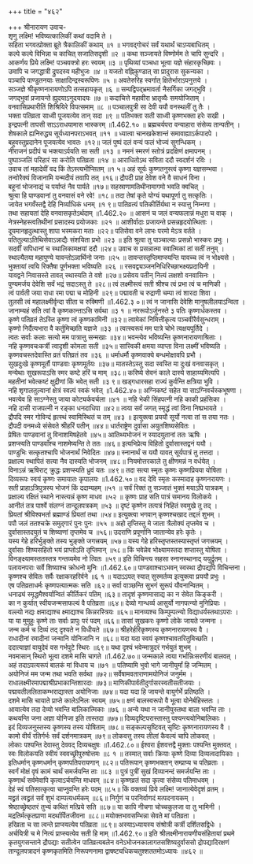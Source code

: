 +++
title = "४६२"

+++
श्रीनारायण उवाच-  
शृणु लक्ष्मि! भविष्यत्कालिकीं कथां वदामि ते ।  
सहिता भगवत्प्रोक्ता ब्रूते त्रैकालिकीं कथाम् ॥१ ॥
भगवद्गोचरं सर्वं यथार्थं चाऽप्यबाधितम् ।  
कल्पे कल्पे विभिन्ना च काचित् सजातिसदृशी ॥२ ॥
कथा सञ्जायते विष्णोर्मम ते चापि सुन्दरि ।  
आकर्णय प्रिये लक्ष्मि! पञ्चवक्त्रो हरः स्वयम् ॥३ ॥
पृथिव्यां पञ्चधा भूत्वा यज्ञे संहारकृच्छिवः ।  
उमापि च जगद्धात्री द्रुपदस्य महीभुजः ॥४ ॥
यजतो वह्निकुण्डात् सा प्रादुरास सुकन्यका ।  
पञ्चापि पाण्डुतनयाः साक्षादिन्द्रस्वरूपिणः ॥५ ॥
अवतेरुरिह स्वर्गात् क्षितेर्भाराऽपनुत्तये ।  
सञ्जज्ञे श्रीकृष्णनारायणोऽपि तत्सहायकृत् ॥६ ॥
सम्पद्विपद्भ्रमावर्ता नैसर्गिका जगद्भुवि ।  
जगद्भुवां प्रजायन्ते ह्युदयाऽनुदयादयः ॥७ ॥
कदाचित्ते महावीरा भ्रातृव्यैः समयोजिताम् ।  
वनवासिप्रथारीतिं शिश्रियिरे विपत्समाम् ॥८ ॥
पञ्चालपुत्री सा देवी ययौ वनस्थलीं तु तैः ।  
भक्ता पतिव्रता साध्वी पूजयत्येव तान् सदा ॥९ ॥
पतिभक्ता सती साध्वी कृष्णभक्ता हरेः सखी ।  
इन्द्रपत्नी तापसी साऽऽराधयामास भास्करम् ॥1.462.१० ॥
ब्रह्मचर्यपरा वन्याहारा संसेव्य तान्पतीन् ।  
शेषकाले ह्यनिरुद्ध्य सूर्यध्यानपराऽभवत् ॥११ ॥
ध्यात्वा चानखकेशान्तं समावाह्याऽर्कपादपे ।  
बहुवस्तुप्रदानेन पूजयत्येव भावतः ॥१२॥
जलं पुष्पं दलं वन्यं फलं भोज्यं सुगन्धिकम् ।  
नीराजनं प्रदीपं च भक्त्याऽर्पयति सा सती ॥१३ ॥
नमनं स्मरणं स्तोत्रं प्रदक्षिणं क्षमापनम् ।  
पुष्पाञ्जलिं परिहारं सा करोति पतिव्रता ॥१४ ॥
आराधितोऽथ सविता ददौ स्वदर्शनं रविः ।  
उवाच तां महादेवीं वद किं तेऽस्त्यभीप्सितम् ॥१ ५॥
अहं सूर्यः कुष्णतनुस्त्वं कृष्णा यज्ञसम्भवा ।  
तन्वोरैक्यं विजानामि यन्मदीयं तवापि तत् ॥१६॥
द्रौपदी प्राह देवेश वने वै साधनं विना ।  
बहूनां भोजनाद्यं च पर्याप्तं नैव पार्यते ॥१७॥
सहस्राणामतिथीनामागमो भवति क्वचित् ।  
श्रुत्वा हि पाण्डवानां तु वनवासं वने रवे! ॥१८॥
तदा तेषां कृते योग्यं यथापूर्णा तु सत्कृतिः ।  
जायेत भगवँस्तद्वै देहि निर्व्याधिकं धनम् ॥१ ९॥
पातिव्रत्यं पतिकीर्तिर्यथा न स्यात्तु निम्नगा ।  
तथा सहायतां देहि वनवासकृतेऽर्थदाम् ॥1.462.२० ॥
आसनं च जलं वन्यफलान्नं मधुरा च वाक् ।  
नेत्रस्नेहस्त्वतिथीनां प्रसादस्य प्रयोजकाः ॥२१ ॥
आशीर्वादाः प्रजायन्ते प्रसन्नहृदयोत्थिताः ।  
दूयमानहृदुत्थास्तु शापा भस्मकरा मताः ॥२२॥
पतिसेवा वने लाभः परमो मेऽत्र वर्तते ।  
पतितुल्याऽतिथिसेवाऽन्नाद्यैः संशयिता प्रभो ॥२३ ॥
इति श्रुत्वा तु पाञ्चाल्याः प्रसन्नो भास्करः प्रभुः ।  
सदर्वीं सपिधानां च स्थालिकामक्षयां ददौ ॥२४॥
उवाच स प्रसन्नात्मा स्वात्मिकां तां सतीं तनुम् ।  
स्थाल्यैतया महापुण्ये यावन्तोऽन्नार्थिनो जनाः ॥२५ ॥
तावन्तस्तृप्तिमाप्स्यन्ति यावच्च त्वं न भोक्ष्यसे ।  
भुक्तायां त्वयि रिक्तैषा पूर्णभक्ता भविष्यति ॥२६ ॥
रसवद्व्यञ्जननिधिरिच्छाभक्ष्यप्रदायिनी ।  
यावद्वने निवासस्ते तावत् स्थास्यति ते वशे ॥२७॥
प्रसेवय पतीन् नित्यं लक्षशो वनवासिनः ।  
पुण्यमर्जय देवेशि सर्वं भद्रं सदाऽस्तु ते ॥२८॥
त्वं लक्ष्मीस्त्वं सती श्रीश्च त्वं प्रभा त्वं च माणिकी ।  
त्वं पार्वती जया राधा रमा पद्मा च मोहिनी ॥२९॥
पद्मावती च रुद्राणी चम्पा त्वं शारदा शिवा ।  
तुलसी त्वं महालक्ष्मीर्वृन्दा सीता च रुक्मिणी ॥1.462.३ ०॥
त्वं न जानासि देवेशि मानुषलीलयाऽन्विता ।  
जानाम्यहं सति त्वां वै कृष्णकान्ताऽसि सर्वथा ॥३ १ ॥
नररूपोऽर्जुनस्ते ३ पतिः कृष्णार्धकस्तव ।  
कृष्णे पतिव्रतं तेऽस्ति कृष्णा त्वं कृष्णकामिनी ॥३२॥
त्वामेकां निमित्तीकृत्य पञ्चवीरैर्वसुन्धराम् ।  
कृष्णो निर्दैत्यभारा वै कर्तुमिच्छति यज्ञजे ॥३३ ॥
त्वत्स्वरूपं मम पात्रे चोभे त्वक्षयपूर्तिदे ।  
त्वतः सर्वाः कलाः सत्यो मम पात्रात्तु सन्मखाः ॥३४॥
भवन्त्येव भविष्यन्ति कृष्णनारायणाश्रिताः ।  
नहि कृष्णवचःकर्त्री त्वादृशी कोमला सती ॥३५॥
सात्त्विकी क्षमया व्याप्ता विना लक्ष्मीं भविष्यति ।  
कृष्णवचस्तदेवास्ति व्रतं पतिव्रतं तव ॥३६ ॥
धर्माधर्मौ कृष्णवाक्ये बन्धमोक्षावपि प्रभौ ।  
सुखदुःखे कृष्णमूर्तौ पाण्डवाः कृष्णमूर्तयः ॥३७॥
मातस्तेऽस्तु सदा स्वस्ति मा दुःखं वनवासकृत् ।  
मन्येथाः सुखरूपाऽसि स्मर कष्टे हरिं च माम् ॥३८॥
करिष्ये सेवनं काले दास्ये साहाय्यमित्यपि ।  
महतीनां भवेत्कष्टं क्षुद्रीणां किं भवेत् सती ॥३ ९॥
खड्गधारसहा राज्यं कुर्वन्ति क्षत्रिया भुवि ।  
नहि शृगालतुल्यानां क्षेत्रं स्वल्पं स्वकं भवेत् ॥1.462.४०॥
अग्निकष्टं सहेत या साऽग्निवर्चस्कभूषणा ।  
भवत्येव हि साऽग्नेस्तु जाया कोट्यर्कवर्चला ॥४१ ॥
नहि भेकी सिंहपत्नी नहि काकी प्रहंसिका ।  
नहि दासी राजपत्नी न रङ्का धनदाधिपा ॥४२॥
त्वया सर्वं जगत् स्मृद्धं त्वां विना निष्प्रभायते ।  
द्रौपदि स्मर गोविन्दं हृत्स्थं स्वामिस्थितं च तम् ॥४३ ॥
इत्युक्त्वा प्रययौ सूर्यो नत्वा तां स तया नतः ।  
द्रौपदी वनमध्ये संसेवते श्रीहरिं पतीन् ॥४४॥
धार्तराष्ट्रेण दुर्वासा अयुतशिष्यसेवितः ।  
प्रेषितः पाण्डवानां तु विनाशमिषहेतवे ॥४५॥
आतिथ्यभोजनं न स्यादयुतानां ततः ऋषिः ।  
प्रशप्स्यति पाण्डवाँश्च नाशमेष्यन्ति ते ततः ॥४६॥
इत्यभिप्रेत्य विहितो दुर्वासास्तद्वनं ययौ ।  
पाण्डुभिः सत्कृतश्चापि भोजनार्थं निवेदितः ॥४७॥
स्नानार्थं स ययौ यावत् सूर्यपात्रं तु तत्तदा ।  
प्रक्षाल्य स्थापितं सत्या नैव दास्यति भोजनम् ॥४८॥
नियमोत्तरकाले तु क्षीणमन्नं न वर्धयेत् ।  
विनाऽन्नं ऋषिराट् क्रुद्धः प्रशप्स्यति ध्रुवं यतः ॥४९॥
तदा सत्या स्मृतः कृष्णः कृष्णप्रियया योषिता ।  
दिव्यरूपः स्वयं कृष्णः समायातः कृपालयः ॥1.462.५०॥
वद देवि स्मृतः कस्मादाह कृष्णनरायणः ।  
सती प्राहाऽत्रिपुत्रस्य भोजनं किं ददाम्यहम् ॥५१ ॥
सर्वं रिक्तं तु सञ्जातं भुक्तं मयाऽपि पात्रकम् ।  
प्रक्षाल्य रक्षितं स्थाने नास्त्यन्नं कृष्ण माधव ॥५२ ॥
कृष्णः प्राह सति पात्रं समानय विलोकये ।  
आनीतं तत्र पार्श्वे संलग्नं तान्दूलपत्रकम् ॥५३ ॥
दृष्टं कृष्णेन तत्पत्रं निहितं स्वमुखे तु तद् ।  
प्रियतां श्रीविश्वभर्ता ब्रह्माण्डं प्रियतां तथा ॥५४॥
इत्युक्त्वा भगवान् कृष्णश्चखाद तद्दलं शुभम् ।  
पपौ जलं ततश्चक्रे समुद्गारं पुनः पुनः ॥५५ ॥
अहो तृप्तिस्तु मे जाता त्रैलोक्यं तृप्तमेव च ।  
दुर्वासास्तदयुतं च शिष्याणां तृप्तमेव च ॥५६॥
उदराणि प्रपूर्णानि जातान्येव हरेः कृतेः ।  
यस्य गेहे हरिर्भुङ्क्ते तस्य भुङ्क्ते जगत्त्रयम् ॥५७॥
यस्य गेहे हरिस्तृप्तस्तस्यास्तृप्तं जगत्त्रयम् ।  
दुर्वासाः शिष्यसहितो भयं प्राप्तोऽति तृप्तिमान् ॥५८॥
किं भवेन्नेव भोक्ष्यामस्तदा शप्तास्तु योषिता ।  
विनङ्क्ष्यामस्ततस्तत्र गन्तव्यमेव नो त्वितः ॥५९॥
इति विचिन्त्य सहसा स्नानस्थानाद् ययुर्द्रुतम् ।  
पलायनपराः सर्वे शिष्याश्च क्रोधनो मुनिः ॥1.462.६०॥
पाण्डवाश्चाऽभवन् स्वस्था द्रौपद्यपि विचिन्तना ।  
कृष्णश्च सेवितः सर्वैः रक्षाकरहरिर्वने ॥६ १ ॥
यदाऽऽपत् स्यात् सुस्मर्तव्य इत्युक्त्वा प्रययौ प्रभुः ।  
एष पतिव्रताधर्मः कृष्णपत्यात्मकः सति ॥६२॥
सर्वा वाञ्छन्ति सुभगं सुरूपं यौवनान्वितम् ।  
धनाढ्यं स्मृद्धमैश्वर्यान्वितं कीर्तिकरं पतिम् ॥६३॥
तादृशं कृष्णमासाद्य का न सेवेत किङ्करी ।  
का न कुर्यात् स्वीयजन्मसाफल्यं वै पतिव्रता ॥६४॥
देव्यो गान्धर्व्य आसुर्यो नागपत्न्यो मुनिप्रियाः ।  
वल्ल्यो नद्यः क्षमाद्याश्च क्ष्माद्याश्च किन्नरस्त्रियः ॥६५॥
मानव्यश्च किम्पुम्पत्न्यो विद्याधर्यस्तथाऽपराः ।  
या या मुमुहुः कृष्णे ताः सर्वाः प्रापुः परं पदम् ॥६६॥
तासां सुखकरः कृष्णो लोके जायते जन्मना ।  
जन्म कर्म च दिव्यं तद् दृश्यते न विधीयते ॥६७॥
श्रीहरेर्हरिकृष्णस्य कृष्णनारायणस्य वै ।  
राधादीनां रमादीनां जन्मानि योनिजानि न ॥६८॥
यदा यदा स्वयं कृष्णश्चावतरितुमिच्छति ।  
ददात्याज्ञां वायुदेवं वस गर्भपुटे स्थिरः ॥६९॥
यथा दृश्यं भवेन्मात्रुदरं गर्भयुतं शुभम् ।  
नवमासान् स्थिरो भूत्वा दशमे मासि चागते ॥1.462.७०॥
जन्मकाले त्वया गर्भान्निःसरणीयं बालवत् ।  
अहं तदाऽपत्यरूपं बालकं मां विधाय च ॥७१ ॥
पतिष्यामि भुवो भागे जानीयुर्मां हि जन्मितम् ।  
अयोनिजं मम जन्म तथा भवति सर्वथा ॥७२॥
सर्वेषामवताराणामयोनिजं जनुर्मम ।  
राधालक्ष्मीरमापद्माश्रीप्रभाकान्तिशारदाः ॥७३॥
माणिकीपार्वतीदुर्गासरस्वतीसतीजयाः ।  
पद्मावतीललिताकम्भराद्यास्ता अयोनिजाः ॥७४॥
यदा यदा हि जायन्ते वायुर्गर्भे प्रतिष्ठति ।  
दशमे मासि चायाते प्राप्ते कालेऽनिलः स्वयम् ॥७५॥
क्षणं बालस्वरूपो वै भूत्वा योनेर्बहिस्ततः ।  
आयात्येव तदा देव्यो भवन्ति बालिकात्मिकाः ॥७६ ॥
अन्ये यथा न जानीयुस्तथा बाला भवन्ति ताः ।  
कथयन्ति जना अज्ञा योनिजा इति तास्तदा ॥७७॥
दिव्यदृष्टिपरास्तास्तु पश्यन्त्ययोनिबालिकाः ।  
इदं दिव्यजनुस्तस्य कृष्णस्य तस्य योषिताम् ॥७८॥
सङ्कल्पसृष्टिवत् सृष्टिः कृष्णनारायणस्य वै ।  
कामो वीर्यं रतिर्गर्भः सर्वं दर्शनमात्रकम् ॥७९॥
लोकवत्तु तस्य लीलां कैवल्यं चापि लोकवत् ।  
लोकाः पश्यन्ति देवास्तु देववद् दिव्यचक्षुषः ॥1.462.८०॥
ईश्वरा ईशवत्तद्वै मुक्ताः पश्यन्ति मुक्तवत् ।  
स्वः विलोकयति स्वीयं स्ववच्छ्रीपुरुषोत्तमः ॥८ १ ॥
तस्मात् सर्वाः क्रियाः कृष्णे दिव्या दिव्यत्वदायिकाः ।  
इतिधर्मान् कृष्णधर्मान् कृष्णपतिपरायणान् ॥८२॥
पतिरूपान् कृष्णभक्तान् सम्प्राप्य च पतिव्रताः ।  
स्वर्गं मोक्षं वृषं कामं चार्थं समर्जयन्ति ताः ॥८३ ॥
पुत्रं पुत्रीं सुखं दिव्यानन्दं समर्जयन्ति ताः ।  
कृष्णार्थं सर्वमेवापि कृत्वाऽर्चयन्ति माधवम् ॥८४॥
कृष्णव्रतं सदा कृत्वा संसेव्य पतिमाधवम् ।  
देहं स्वं पतिसात्कृत्वा चाप्नुवन्ति हरेः पदम् ॥८५॥
किं वक्तव्यं प्रिये लक्ष्मि! जानात्येवेदृशं व्रतम् ।  
मद्व्रतं त्वद्व्रतं सर्वं शुभं दाम्पत्यधर्मकम् ॥८६॥
निर्गुणं च परनिर्वाणदं मत्पदनायकम् ।  
श्रेष्ठाच्छ्रेष्ठतरं तुभ्यं कथितं मत्प्रिये सति ॥८७॥
या कापि नीचगा चोच्चकुलजा वा तु भामिनी ।  
मद्रतिर्मत्कृतप्राणा मदर्थार्पितजीवना ॥८८॥
मयोक्तभावसम्भिन्ना सेवते मां पतिव्रता ।  
हरिव्रता च सा त्वन्ते प्राप्स्यत्येव पतिव्रता ॥८९॥
अस्याऽध्यायस्य संश्रोत्री कर्त्री दर्शितसद्विधेः ।  
अर्चयित्री च मे नित्यं प्राप्स्यत्येव सती हि माम् ॥1.462.९०॥
इति श्रीलक्ष्मीनारायणीयसंहितायां प्रथमे कृतयुगसन्ताने द्रौपद्याः सतीत्वेन पातिव्रत्यबलेन वनेऽभोजनकालागतसशिष्यदुर्वाससो द्रोपद्यादिरक्षणं तान्दूलपत्रादनं कृष्णकृतमिति निरूपणनामा द्वाषष्ट्यधिकचतुश्शततमोऽध्यायः ॥४६२ ॥
    
